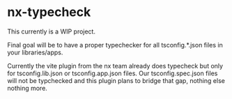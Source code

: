 # nx-typecheck

This currently is a WIP project.

Final goal will be to have a proper typechecker for all tsconfig.*.json files in your libraries/apps.

Currently the vite plugin from the nx team already does typecheck but only for tsconfig.lib.json or tsconfig.app.json files. Our tsconfig.spec.json files will not be typchecked and this plugin plans to bridge that gap, nothing else nothing more.

